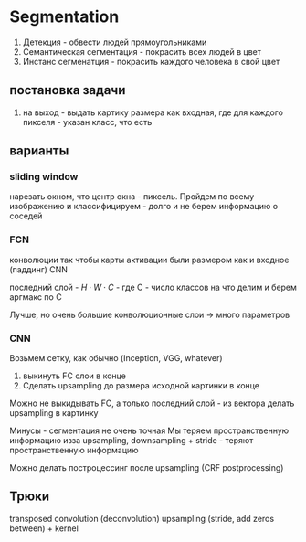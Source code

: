 # Segmentation

1. Детекция - обвести людей прямоугольниками
2. Семантическая сегментация - покрасить всех людей в цвет
3. Инстанс сегменатция - покрасить каждого человека в свой цвет

## постановка задачи

1. на выход - выдать картику размера как входная, где для каждого пикселя - указан класс, что есть

## варианты

### sliding window

нарезать окном, что центр окна - пиксель. Пройдем по всему изображению и классифицируем - долго и не берем информацию о соседей

### FCN

конволюции так чтобы карты активации были размером как и входное (паддинг)
CNN

последний слой - $H\cdot W \cdot C$ - где C - число классов на что делим и берем аргмакс по C

Лучше, но очень большие конволюционные слои $\rightarrow$ много параметров

### CNN

Возьмем сетку, как обычно (Inception, VGG, whatever)

1. выкинуть FC слои в конце
2. Сделать upsampling до размера исходной картинки в конце

Можно не выкидывать FC, а только последний слой - из вектора делать upsampling в картинку

Минусы - сегментация не очень точная
Мы теряем пространственную информацию изза upsampling, downsampling + stride - теряют пространственную информацию

Можно делать построцессинг после upsampling (CRF postprocessing)

## Трюки

transposed convolution (deconvolution)
upsampling (stride, add zeros between) + kernel